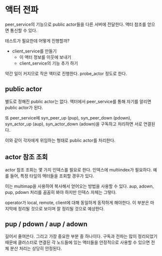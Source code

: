 # 액터 전파 

peer_service의 기능으로 public actor들을 다른 서버에 전달한다. 
액터 참조를 얻으면 통신할 수 있다. 

테스트가 필요한데 어떻게 진행할까? 

- client_service를 만들기 
  - 이 액터 정보를 이웃에 보내기 
  - client_service의 기능 추가 하기 

약간 일이 커지므로 작은 액터로 진행한다. probe_actor 정도로 한다. 


## public actor 

별도로 정해진 public actor는 없다. 액터에서 peer_service를 통해 
자기를 알리면 public actor가 된다. 

또 peer_service에 syn_peer_up (pup), syn_peer_down (pdown), syn_actor_up (aup), syn_actor_down (adown)을 구독하고 처리하면  서로 연결된다. 

이와 같이 각자에게 위임하는 형태로 public actor를 처리한다. 


## actor 참조 조회 

actor 참조 조회는 몇 가지 인덱스를 필요로 한다. 인덱스에 multiindex가 필요하다. 
예를 들어, 특정 타잎의 액터들을 조회할 경우가 있다. 

이는 multimap을 사용하여 복사해서 얻어오는 방법을 사용할 수 있다. 
aup, adown, pup, pdown 처리를 꼼꼼히 봐야 하지만 인덱스 자체는 그렇다. 

operator가 local, remote, client에 대해 동일하게 동작하게 해야한다. 
이 부분은 마지막에 정리될 것으로 보이며 잘 정리될 것으로 예상한다.

## pup / pdown / aup / adown

길어서 줄여쓴다. 그리고 가장 중요한 부분 중 하나이다. 구독과 전파는 많이 정리되었기 때문에 
클러스터로 연결된 각 노드들에 있는 액터들을 안정적으로 사용할 수 있으면 
전체 분산 처리는 상당히 안정된다. 

















